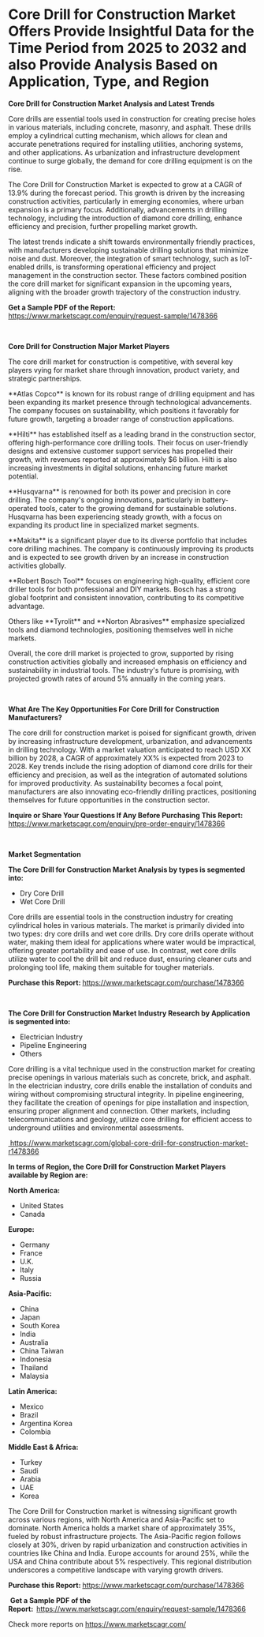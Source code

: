 <p><h1>Core Drill for Construction Market Offers Provide Insightful Data for the Time Period from 2025 to 2032 and also Provide Analysis Based on Application, Type, and Region</h1></p><p><strong>Core Drill for Construction Market Analysis and Latest Trends</strong></p>
<p><p>Core drills are essential tools used in construction for creating precise holes in various materials, including concrete, masonry, and asphalt. These drills employ a cylindrical cutting mechanism, which allows for clean and accurate penetrations required for installing utilities, anchoring systems, and other applications. As urbanization and infrastructure development continue to surge globally, the demand for core drilling equipment is on the rise.</p><p>The Core Drill for Construction Market is expected to grow at a CAGR of 13.9% during the forecast period. This growth is driven by the increasing construction activities, particularly in emerging economies, where urban expansion is a primary focus. Additionally, advancements in drilling technology, including the introduction of diamond core drilling, enhance efficiency and precision, further propelling market growth.</p><p>The latest trends indicate a shift towards environmentally friendly practices, with manufacturers developing sustainable drilling solutions that minimize noise and dust. Moreover, the integration of smart technology, such as IoT-enabled drills, is transforming operational efficiency and project management in the construction sector. These factors combined position the core drill market for significant expansion in the upcoming years, aligning with the broader growth trajectory of the construction industry.</p></p>
<p><strong>Get a Sample PDF of the Report:&nbsp;</strong> <a href="https://www.marketscagr.com/enquiry/request-sample/1478366?utm_campaign=3501&utm_medium=2&utm_source=Github&utm_content=ia&utm_term=23032025&utm_id=core-drill-for-construction">https://www.marketscagr.com/enquiry/request-sample/1478366</a></p>
<p>&nbsp;</p>
<p><strong>Core Drill for Construction Major Market Players</strong></p>
<p><p>The core drill market for construction is competitive, with several key players vying for market share through innovation, product variety, and strategic partnerships. </p><p>**Atlas Copco** is known for its robust range of drilling equipment and has been expanding its market presence through technological advancements. The company focuses on sustainability, which positions it favorably for future growth, targeting a broader range of construction applications.</p><p>**Hilti** has established itself as a leading brand in the construction sector, offering high-performance core drilling tools. Their focus on user-friendly designs and extensive customer support services has propelled their growth, with revenues reported at approximately $6 billion. Hilti is also increasing investments in digital solutions, enhancing future market potential.</p><p>**Husqvarna** is renowned for both its power and precision in core drilling. The company's ongoing innovations, particularly in battery-operated tools, cater to the growing demand for sustainable solutions. Husqvarna has been experiencing steady growth, with a focus on expanding its product line in specialized market segments.</p><p>**Makita** is a significant player due to its diverse portfolio that includes core drilling machines. The company is continuously improving its products and is expected to see growth driven by an increase in construction activities globally. </p><p>**Robert Bosch Tool** focuses on engineering high-quality, efficient core driller tools for both professional and DIY markets. Bosch has a strong global footprint and consistent innovation, contributing to its competitive advantage. </p><p>Others like **Tyrolit** and **Norton Abrasives** emphasize specialized tools and diamond technologies, positioning themselves well in niche markets.</p><p>Overall, the core drill market is projected to grow, supported by rising construction activities globally and increased emphasis on efficiency and sustainability in industrial tools. The industry's future is promising, with projected growth rates of around 5% annually in the coming years.</p></p>
<p>&nbsp;</p>
<p><strong>What Are The Key Opportunities For Core Drill for Construction Manufacturers?</strong></p>
<p><p>The core drill for construction market is poised for significant growth, driven by increasing infrastructure development, urbanization, and advancements in drilling technology. With a market valuation anticipated to reach USD XX billion by 2028, a CAGR of approximately XX% is expected from 2023 to 2028. Key trends include the rising adoption of diamond core drills for their efficiency and precision, as well as the integration of automated solutions for improved productivity. As sustainability becomes a focal point, manufacturers are also innovating eco-friendly drilling practices, positioning themselves for future opportunities in the construction sector.</p></p>
<p><strong>Inquire or Share Your Questions If Any Before Purchasing This Report:</strong> <a href="https://www.marketscagr.com/enquiry/pre-order-enquiry/1478366?utm_campaign=3501&utm_medium=2&utm_source=Github&utm_content=ia&utm_term=23032025&utm_id=core-drill-for-construction">https://www.marketscagr.com/enquiry/pre-order-enquiry/1478366</a></p>
<p>&nbsp;</p>
<p><strong>Market Segmentation</strong></p>
<p><strong>The Core Drill for Construction Market Analysis by types is segmented into:</strong></p>
<p><ul><li>Dry Core Drill</li><li>Wet Core Drill</li></ul></p>
<p><p>Core drills are essential tools in the construction industry for creating cylindrical holes in various materials. The market is primarily divided into two types: dry core drills and wet core drills. Dry core drills operate without water, making them ideal for applications where water would be impractical, offering greater portability and ease of use. In contrast, wet core drills utilize water to cool the drill bit and reduce dust, ensuring cleaner cuts and prolonging tool life, making them suitable for tougher materials.</p></p>
<p><strong>Purchase this Report:&nbsp;</strong><a href="https://www.marketscagr.com/purchase/1478366?utm_campaign=3501&utm_medium=2&utm_source=Github&utm_content=ia&utm_term=23032025&utm_id=core-drill-for-construction">https://www.marketscagr.com/purchase/1478366</a></p>
<p>&nbsp;</p>
<p><strong>The Core Drill for Construction Market Industry Research by Application is segmented into:</strong></p>
<p><ul><li>Electrician Industry</li><li>Pipeline Engineering</li><li>Others</li></ul></p>
<p><p>Core drilling is a vital technique used in the construction market for creating precise openings in various materials such as concrete, brick, and asphalt. In the electrician industry, core drills enable the installation of conduits and wiring without compromising structural integrity. In pipeline engineering, they facilitate the creation of openings for pipe installation and inspection, ensuring proper alignment and connection. Other markets, including telecommunications and geology, utilize core drilling for efficient access to underground utilities and environmental assessments.</p></p>
<p><a href="https://www.marketscagr.com/global-core-drill-for-construction-market-r1478366?utm_campaign=3501&utm_medium=2&utm_source=Github&utm_content=ia&utm_term=23032025&utm_id=core-drill-for-construction">&nbsp;https://www.marketscagr.com/global-core-drill-for-construction-market-r1478366</a></p>
<p><strong>In terms of Region, the Core Drill for Construction Market Players available by Region are:</strong></p>
<p>
    <p> <strong> North America: </strong>
        <ul>
            <li>United States</li>
            <li>Canada</li>
        </ul>
        </p> 
    <p> <strong> Europe: </strong>
        <ul>
            <li>Germany</li>
            <li>France</li>
            <li>U.K.</li>
            <li>Italy</li>
            <li>Russia</li>
        </ul>
        </p> 
    <p> <strong> Asia-Pacific: </strong>
        <ul>
            <li>China</li>
            <li>Japan</li>
            <li>South Korea</li>
            <li>India</li>
            <li>Australia</li>
            <li>China Taiwan</li>
            <li>Indonesia</li>
            <li>Thailand</li>
            <li>Malaysia</li>
        </ul>
        </p> 
    <p> <strong> Latin America: </strong>
        <ul>
            <li>Mexico</li>
            <li>Brazil</li>
            <li>Argentina Korea</li>
            <li>Colombia</li>
        </ul>
        </p> 
    <p> <strong> Middle East & Africa: </strong>
        <ul>
            <li>Turkey</li>
            <li>Saudi</li>
            <li>Arabia</li>
            <li>UAE</li>
            <li>Korea</li>
        </ul>
    </p>
    </p>
<p><p>The Core Drill for Construction market is witnessing significant growth across various regions, with North America and Asia-Pacific set to dominate. North America holds a market share of approximately 35%, fueled by robust infrastructure projects. The Asia-Pacific region follows closely at 30%, driven by rapid urbanization and construction activities in countries like China and India. Europe accounts for around 25%, while the USA and China contribute about 5% respectively. This regional distribution underscores a competitive landscape with varying growth drivers.</p></p>
<p><strong>Purchase this Report: </strong><a href="https://www.marketscagr.com/purchase/1478366?utm_campaign=3501&utm_medium=2&utm_source=Github&utm_content=ia&utm_term=23032025&utm_id=core-drill-for-construction">https://www.marketscagr.com/purchase/1478366</a></p>
<p>&nbsp;<strong>Get a Sample PDF of the Report:&nbsp;&nbsp;</strong><a href="https://www.marketscagr.com/enquiry/request-sample/1478366?utm_campaign=3501&utm_medium=2&utm_source=Github&utm_content=ia&utm_term=23032025&utm_id=core-drill-for-construction">https://www.marketscagr.com/enquiry/request-sample/1478366</a></p>
<p><strong></strong></p>
<p>Check more reports on <a href="https://www.marketscagr.com/?utm_campaign=3501&utm_medium=2&utm_source=Github&utm_content=ia&utm_term=23032025&utm_id=core-drill-for-construction">https://www.marketscagr.com/</a></p>